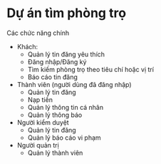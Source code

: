 # Dự án tìm phòng trọ
Các chức năng chính
- Khách:
  + Quản lý tin đăng yêu thích
  + Đăng nhập/Đăng ký
  + Tìm kiếm phòng trọ theo tiêu chí hoặc vị trí
  + Báo cáo tin đăng
- Thành viên (người dùng đã đăng nhập)
  + Quản lý tin đăng
  + Nạp tiền
  + Quản lý thông tin cá nhân
  + Quản lý thông báo
- Người kiểm duyệt
  + Quản lý tin đăng
  + Quản lý báo cáo vi phạm
- Người quản trị
  + Quản lý thành viên

